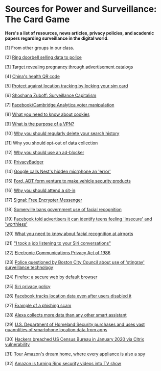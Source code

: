 # Sources for Power and Surveillance: The Card Game

**Here's a list of resources, news articles, privacy policies, and academic papers regarding surveillance in the digital world.**

[1] From other groups in our class.


[2] [Ring doorbell selling data to police](https://www.eff.org/deeplinks/2022/07/ring-reveals-they-give-videos-police-without-user-consent-or-warrant#:~:text=Ring%20Reveals%20They%20Give%20Videos%20to%20Police%20Without%20User%20Consent%20or%20a%20Warrant,-Share%20It%20Share&text=Amazon's%20Ring%20devices%20are%20not,them%20to%20be%20or%20not.)

[3] [Target revealing pregnancy through advertisement catalogs](https://www.forbes.com/sites/kashmirhill/2012/02/16/how-target-figured-out-a-teen-girl-was-pregnant-before-her-father-did/?sh=40cb6adf6668)

[4] [China's health QR code](https://www.nytimes.com/2020/03/01/business/china-coronavirus-surveillance.html)

[5] [Protect against location tracking by locking your sim card](https://www.ipvanish.com/blog/make-your-phone-impossible-to-track/)

[6] [Shoshana Zuboff: Surveillance Capitalism](https://en.wikipedia.org/wiki/The_Age_of_Surveillance_Capitalism)

[7] [Facebook/Cambridge Analytica voter manipulation](https://www.nytimes.com/2018/03/17/us/politics/cambridge-analytica-trump-campaign.html)

[8] [What you need to know about cookies](https://uk.norton.com/norton-blog/2015/07/what_you_need_tokno.html#:~:text=Because%20tracking%20cookies%20%E2%80%93%20particularly%20third,might%20find%20such%20ads%20helpful.)

[9] [What is the purpose of a VPN?](https://www.avast.com/c-do-i-need-a-vpn#:~:text=The%20main%20purpose%20of%20a,Fi%20network%20%E2%80%94%20even%20at%20home.)

[10] [Why you should regularly delete your search history](https://whatismyipaddress.com/why-you-should-regularly-delete-your-search-history)

[11] [Why you should opt-out of data collection](https://dl.acm.org/doi/pdf/10.1145/3313831.3376511)

[12] [Why you should use an ad-blocker](https://journals.sagepub.com/doi/full/10.1177/0093650218800915)

[13] [PrivacyBadger](https://privacybadger.org/)

[14] [Google calls Nest's hidden micrphone an 'error'](https://www.cnet.com/home/smart-home/google-calls-nests-hidden-microphone-an-error/)

[15] [Ford, ADT form venture to make vehicle security products](https://techxplore.com/news/2022-01-ford-adt-venture-vehicle-products.html)

[16] [Why you should attend a sit-in](https://www.britannica.com/event/sit-in-movement)

[17] [Signal: Free Encrypter Messenger](https://signal.org/en/)

[18] [Somerville bans government use of facial recognition](https://www.wbur.org/news/2019/06/28/somerville-bans-government-use-of-facial-recognition-tech)

[19] [Facebook told advertisers it can identify teens feeling 'insecure' and 'worthless'](https://www.theguardian.com/technology/2017/may/01/facebook-advertising-data-insecure-teens)

[20] [What you need to know about facial recognition at airports](https://www.nytimes.com/2022/02/26/travel/facial-recognition-airports-customs.html)

[21] ["I took a job listening to your Siri conversations"](https://www.dailydot.com/debug/siri-google-now-cortana-conversations/)

[22] [Electronic Communications Privacy Act of 1986](https://bja.ojp.gov/program/it/privacy-civil-liberties/authorities/statutes/1285)

[23] [Police questioned by Boston City Council about use of 'stingray' surveillance technology](https://www.wcvb.com/article/boston-city-council-committee-hearing-police-department-stingray-cellphone-spy-technology-march-22/39501369)

[24] [Firefox: a secure web by default browser](https://blog.mozilla.org/en/firefox/?utm_source=www.mozilla.org&utm_medium=referral&utm_campaign=nav&utm_content=firefox)

[25] [Siri privacy policy](https://www.apple.com/legal/privacy/data/en/ask-siri-dictation/)

[26] [Facebook tracks location data even after users disabled it](https://www.cnet.com/tech/services-and-software/facebooks-37-5-million-location-tracking-settlement-do-you-qualify/)

[27] [Example of a phishing scam](https://www.bleepingcomputer.com/news/security/weird-phishing-campaign-uses-links-with-almost-1-000-characters/)

[28] [Alexa collects more data than any other smart assistant](https://www.pcmag.com/news/amazons-alexa-collects-more-of-your-data-than-any-other-smart-assistant)

[29] [U.S. Department of Homeland Security purchases and uses vast quanntities of smartphone location data from apps](https://www.aclu.org/news/privacy-technology/new-records-detail-dhs-purchase-and-use-of-vast-quantities-of-cell-phone-location-data)

[30] [Hackers breached US Census Bureau in January 2020 via Citrix vulnerability](https://therecord.media/hackers-breached-us-census-bureau-in-january-2020-via-citrix-vulnerability/)

[31] [Tour Amazon's dream home, where every appliance is also a spy](https://www.washingtonpost.com/technology/interactive/2022/amazon-smart-home/)

[32] [Amazon is turning Ring security videos into TV show](https://www.cbsnews.com/news/amazons-ring-videos-tv-show-mgm/)
